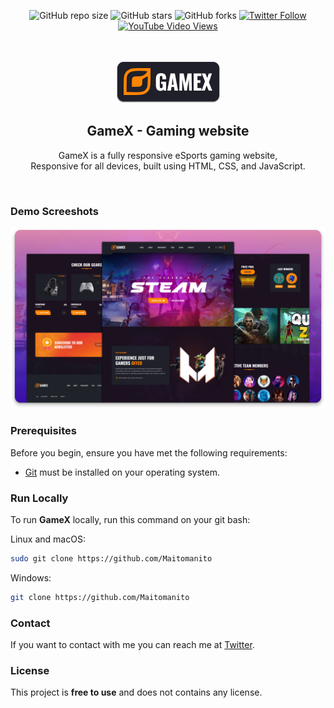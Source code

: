 <div align="center">
  
  ![GitHub repo size](https://img.shields.io/github/repo-size/codewithsadee/gamex)
  ![GitHub stars](https://img.shields.io/github/stars/codewithsadee/gamex?style=social)
  ![GitHub forks](https://img.shields.io/github/forks/codewithsadee/gamex?style=social)
  [![Twitter Follow](https://img.shields.io/twitter/follow/codewithsadee?style=social)](https://twitter.com/intent/follow?screen_name=codewithsadee)
  [![YouTube Video Views](https://img.shields.io/youtube/views/BK9_voy6VXU?style=social)](https://youtu.be/BK9_voy6VXU)

  <br />
  <br />
  
  <img src="./readme-images/project-logo.png" />

  <h2 align="center">GameX - Gaming website</h2>

  GameX is a fully responsive eSports gaming website, <br />Responsive for all devices, built using HTML, CSS, and JavaScript.

  

</div>

<br />

### Demo Screeshots

![GameX Desktop Demo](./readme-images/desktop.png "Desktop Demo")

### Prerequisites

Before you begin, ensure you have met the following requirements:

* [Git](https://git-scm.com/downloads "Download Git") must be installed on your operating system.

### Run Locally

To run **GameX** locally, run this command on your git bash:

Linux and macOS:

```bash
sudo git clone https://github.com/Maitomanito
```

Windows:

```bash
git clone https://github.com/Maitomanito
```

### Contact

If you want to contact with me you can reach me at [Twitter](https://www.twitter.com/donmaurom).

### License

This project is **free to use** and does not contains any license.
